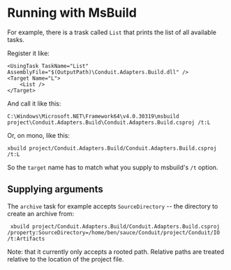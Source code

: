 ﻿# Running with MsBuild


For example, there is a trask called `List` that prints the list of all available tasks. 

Register it like:

```
<UsingTask TaskName="List" AssemblyFile="$(OutputPath)\Conduit.Adapters.Build.dll" />
<Target Name="L">
	<List />
</Target>
```

And call it like this:

```
C:\Windows\Microsoft.NET\Framework64\v4.0.30319\msbuild project\Conduit.Adapters.Build\Conduit.Adapters.Build.csproj /t:L
```

Or, on mono, like this:

```
xbuild project/Conduit.Adapters.Build/Conduit.Adapters.Build.csproj /t:L

```

So the `target` name has to match what you supply to msbuild's `/t` option.

## Supplying arguments

The `archive` task for example accepts `SourceDirectory` -- the directory to create an archive from:

```
 xbuild project/Conduit.Adapters.Build/Conduit.Adapters.Build.csproj /property:SourceDirectory=/home/ben/sauce/Conduit/project/Conduit/IO /t:Artifacts

```

Note: that it currently only accepts a rooted path. Relative paths are treated relative to the location of the project file.
